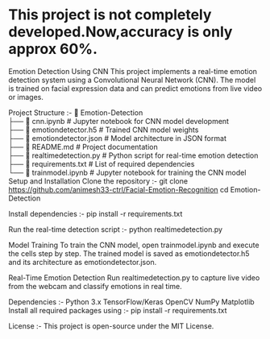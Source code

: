 # This project is not completely developed.Now,accuracy is only approx 60%.

Emotion Detection Using CNN
This project implements a real-time emotion detection system using a Convolutional Neural Network (CNN). The model is trained on facial expression data and can predict emotions from live video or images.

Project Structure :-
📂 Emotion-Detection  
├── 📜 cnn.ipynb              # Jupyter notebook for CNN model development  
├── 📜 emotiondetector.h5     # Trained CNN model weights  
├── 📜 emotiondetector.json   # Model architecture in JSON format  
├── 📜 README.md              # Project documentation  
├── 📜 realtimedetection.py   # Python script for real-time emotion detection  
├── 📜 requirements.txt       # List of required dependencies  
└── 📜 trainmodel.ipynb       # Jupyter notebook for training the CNN model  
Setup and Installation
Clone the repository :-
    git clone https://github.com/animesh33-ctrl/Facial-Emotion-Recognition
    cd Emotion-Detection

Install dependencies :-
    pip install -r requirements.txt

Run the real-time detection script :-
    python realtimedetection.py

Model Training
    To train the CNN model, open trainmodel.ipynb and execute the cells step by step. The trained model is saved as emotiondetector.h5 and its architecture as emotiondetector.json.

Real-Time Emotion Detection
    Run realtimedetection.py to capture live video from the webcam and classify emotions in real time.

Dependencies :-
    Python 3.x
    TensorFlow/Keras
    OpenCV
    NumPy
    Matplotlib
Install all required packages using :-
    pip install -r requirements.txt

License :-
    This project is open-source under the MIT License.

